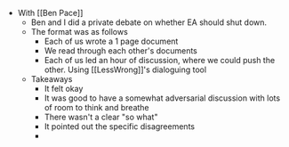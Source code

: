 - With [[Ben Pace]]
	- Ben and I did a private debate on whether EA should shut down.
	- The format was as follows
		- Each of us wrote a 1 page document
		- We read through each other's documents
		- Each of us led an hour of discussion, where we could push the other. Using [[LessWrong]]'s dialoguing tool
	- Takeaways
		- It felt okay
		- It was good to have a somewhat adversarial discussion with lots of room to think and breathe
		- There wasn't a clear "so what"
		- It pointed out the specific disagreements
		-